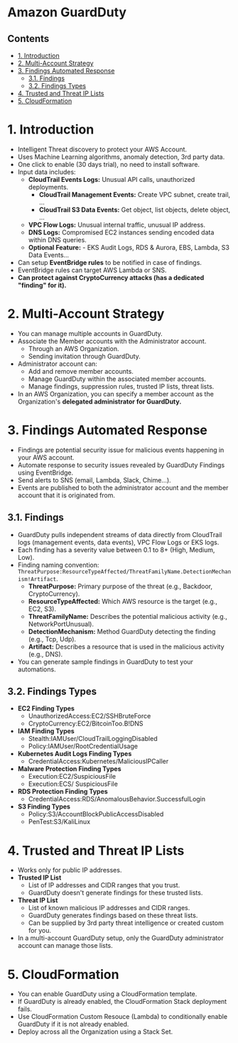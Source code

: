 # Amazon GuardDuty <!-- omit in toc -->

## Contents <!-- omit in toc -->

- [1. Introduction](#1-introduction)
- [2. Multi-Account Strategy](#2-multi-account-strategy)
- [3. Findings Automated Response](#3-findings-automated-response)
  - [3.1. Findings](#31-findings)
  - [3.2. Findings Types](#32-findings-types)
- [4. Trusted and Threat IP Lists](#4-trusted-and-threat-ip-lists)
- [5. CloudFormation](#5-cloudformation)

# 1. Introduction

- Intelligent Threat discovery to protect your AWS Account.
- Uses Machine Learning algorithms, anomaly detection, 3rd party data.
- One click to enable (30 days trial), no need to install software.
- Input data includes:
  - **CloudTrail Events Logs:** Unusual API calls, unauthorized deployments.
    - **CloudTrail Management Events:** Create VPC subnet, create trail, ...
    - **CloudTrail S3 Data Events:** Get object, list objects, delete object, ...
  - **VPC Flow Logs:** Unusual internal traffic, unusual IP address.
  - **DNS Logs:** Compromised EC2 instances sending encoded data within DNS queries.
  - **Optional Feature:** - EKS Audit Logs, RDS & Aurora, EBS, Lambda, S3 Data Events...
- Can setup **EventBridge rules** to be notified in case of findings.
- EventBridge rules can target AWS Lambda or SNS.
- **Can protect against CryptoCurrency attacks (has a dedicated "finding" for it).**

# 2. Multi-Account Strategy

- You can manage multiple accounts in GuardDuty.
- Associate the Member accounts with the Administrator account.
  - Through an AWS Organization.
  - Sending invitation through GuardDuty.
- Administrator account can:
  - Add and remove member accounts.
  - Manage GuardDuty within the associated member accounts.
  - Manage findings, suppression rules, trusted IP lists, threat lists.
- In an AWS Organization, you can specify a member account as the Organization's **delegated administrator for GuardDuty.**

# 3. Findings Automated Response

- Findings are potential security issue for malicious events happening in your AWS account.
- Automate response to security issues revealed by GuardDuty Findings using EventBridge.
- Send alerts to SNS (email, Lambda, Slack, Chime...).
- Events are published to both the administrator account and the member account that it is originated from.

## 3.1. Findings

- GuardDuty pulls independent streams of data directly from CloudTrail logs (management events, data events), VPC Flow Logs or EKS logs.
- Each finding has a severity value between 0.1 to 8+ (High, Medium, Low).
- Finding naming convention: `ThreatPurpose:ResourceTypeAffected/ThreatFamilyName.DetectionMechanism!Artifact`.
  - **ThreatPurpose:** Primary purpose of the threat (e.g., Backdoor, CryptoCurrency).
  - **ResourceTypeAffected:** Which AWS resource is the target (e.g., EC2, S3).
  - **ThreatFamilyName:** Describes the potential malicious activity (e.g., NetworkPortUnusual).
  - **DetectionMechanism:** Method GuardDuty detecting the finding (e.g., Tcp, Udp).
  - **Artifact:** Describes a resource that is used in the malicious activity (e.g., DNS).
- You can generate sample findings in GuardDuty to test your automations.

## 3.2. Findings Types

- **EC2 Finding Types**
  - UnauthorizedAccess:EC2/SSHBruteForce
  - CryptoCurrency:EC2/BitcoinToo.B!DNS
- **IAM Finding Types**
  - Stealth:IAMUser/CloudTrailLoggingDisabled
  - Policy:IAMUser/RootCredentialUsage
- **Kubernetes Audit Logs Finding Types**
  - CredentialAccess:Kubernetes/MaliciousIPCaller
- **Malware Protection Finding Types**
  - Execution:EC2/SuspiciousFile
  - Execution:ECS/ SuspiciousFile
- **RDS Protection Finding Types**
  - CredentialAccess:RDS/AnomalousBehavior.SuccessfulLogin
- **S3 Finding Types**
  - Policy:S3/AccountBlockPublicAccessDisabled
  - PenTest:S3/KaliLinux

# 4. Trusted and Threat IP Lists

- Works only for public IP addresses.
- **Trusted IP List**
  - List of IP addresses and CIDR ranges that you trust.
  - GuardDuty doesn't generate findings for these trusted lists.
- **Threat IP List**
  - List of known malicious IP addresses and CIDR ranges.
  - GuardDuty generates findings based on these threat lists.
  - Can be supplied by 3rd party threat intelligence or created custom for you.
- In a multi-account GuardDuty setup, only the GuardDuty administrator account can manage those lists.

# 5. CloudFormation

- You can enable GuardDuty using a CloudFormation template.
- If GuardDuty is already enabled, the CloudFormation Stack deployment fails.
- Use CloudFormation Custom Resouce (Lambda) to conditionally enable GuardDuty if it is not already enabled.
- Deploy across all the Organization using a Stack Set.
